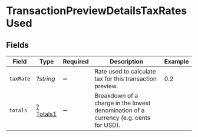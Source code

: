 # TransactionPreviewDetailsTaxRatesUsed


## Fields

| Field                                                                                | Type                                                                                 | Required                                                                             | Description                                                                          | Example                                                                              |
| ------------------------------------------------------------------------------------ | ------------------------------------------------------------------------------------ | ------------------------------------------------------------------------------------ | ------------------------------------------------------------------------------------ | ------------------------------------------------------------------------------------ |
| `taxRate`                                                                            | *?string*                                                                            | :heavy_minus_sign:                                                                   | Rate used to calculate tax for this transaction preview.                             | 0.2                                                                                  |
| `totals`                                                                             | [?Totals1](../../models/shared/Totals1.md)                                           | :heavy_minus_sign:                                                                   | Breakdown of a charge in the lowest denomination of a currency (e.g. cents for USD). |                                                                                      |